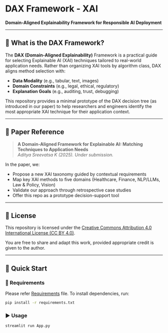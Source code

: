 # DAX Framework - XAI

**Domain-Aligned Explainability Framework for Responsible AI Deployment**

---

## 🧠 What is the DAX Framework?

The **DAX (Domain-Aligned Explainability)** Framework is a practical guide for selecting Explainable AI (XAI) techniques tailored to real-world application needs. Rather than organizing XAI tools by algorithm class, DAX aligns method selection with:

- **Data Modality** (e.g., tabular, text, images)
- **Domain Constraints** (e.g., legal, ethical, regulatory)
- **Explanation Goals** (e.g., auditing, trust, debugging)

This repository provides a minimal prototype of the DAX decision tree (as introduced in our paper) to help researchers and engineers identify the most appropriate XAI technique for their application context.

---

## 📌 Paper Reference

> **A Domain-Aligned Framework for Explainable AI: Matching Techniques to Application Needs**  
> *Aditya Sreevatsa K (2025). Under submission.*

In the paper, we:
- Propose a new XAI taxonomy guided by contextual requirements
- Map key XAI methods to five domains (Healthcare, Finance, NLP/LLMs, Law & Policy, Vision)
- Validate our approach through retrospective case studies
- Offer this repo as a prototype decision-support tool

---

## 📄 License

This repository is licensed under the [Creative Commons Attribution 4.0 International License (CC BY 4.0)](https://creativecommons.org/licenses/by/4.0/).

You are free to share and adapt this work, provided appropriate credit is given to the author.

---



## 🚀 Quick Start

### 🔧 Requirements
Please refer [Requirements](requirements.txt) file.
To install dependencies, run:  
```bash
pip install -r requirements.txt
```

### ▶️ Usage
```bash
streamlit run App.py
```
